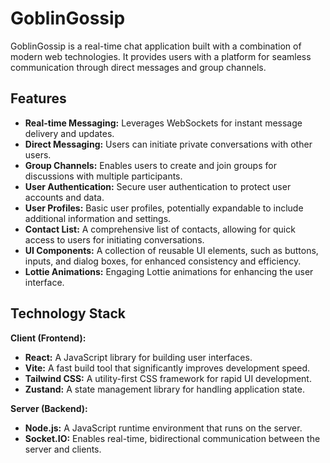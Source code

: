 # GoblinGossip

GoblinGossip is a real-time chat application built with a combination of modern web technologies. It provides users with a platform for seamless communication through direct messages and group channels.

## Features

- **Real-time Messaging:** Leverages WebSockets for instant message delivery and updates.
- **Direct Messaging:** Users can initiate private conversations with other users.
- **Group Channels:** Enables users to create and join groups for discussions with multiple participants.
- **User Authentication:** Secure user authentication to protect user accounts and data.
- **User Profiles:** Basic user profiles, potentially expandable to include additional information and settings.
- **Contact List:** A comprehensive list of contacts, allowing for quick access to users for initiating conversations.
- **UI Components:** A collection of reusable UI elements, such as buttons, inputs, and dialog boxes, for enhanced consistency and efficiency.
- **Lottie Animations:** Engaging Lottie animations for enhancing the user interface.

## Technology Stack

**Client (Frontend):**

- **React:** A JavaScript library for building user interfaces.
- **Vite:** A fast build tool that significantly improves development speed.
- **Tailwind CSS:** A utility-first CSS framework for rapid UI development.
- **Zustand:** A state management library for handling application state.

**Server (Backend):**

- **Node.js:** A JavaScript runtime environment that runs on the server.
- **Socket.IO:** Enables real-time, bidirectional communication between the server and clients.
